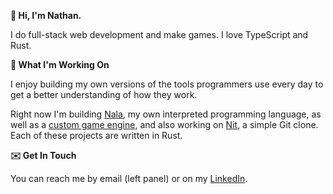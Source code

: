 
**👋 Hi, I'm Nathan.**

I do full-stack web development and make games. I love TypeScript and Rust.

**🔨 What I'm Working On**

I enjoy building my own versions of the tools programmers use every day to get a better understanding of how they work. 

Right now I'm building [Nala](https://github.com/ntwiles/nala), my own interpreted programming language, as well as a [custom game engine](https://github.com/ntwiles/game-engine), and also working on [Nit](https://github.com/ntwiles/nit), a simple Git clone. Each of these projects are written in Rust.

**✉️ Get In Touch**

You can reach me by email (left panel) or on my [LinkedIn](https://www.linkedin.com/in/nathan-wiles/).

